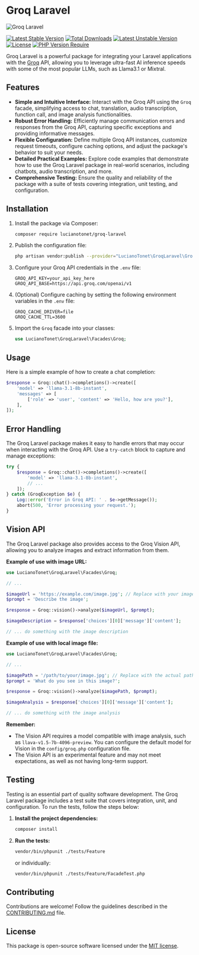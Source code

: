 # Groq Laravel

![Groq Laravel](https://raw.githubusercontent.com/lucianotonet/groq-laravel/v0.0.9/docs/art.png)

[![Latest Stable Version](https://poser.pugx.org/lucianotonet/groq-laravel/v)](https://packagist.org/packages/lucianotonet/groq-laravel) [![Total Downloads](https://poser.pugx.org/lucianotonet/groq-laravel/downloads)](https://packagist.org/packages/lucianotonet/groq-laravel) [![Latest Unstable Version](https://poser.pugx.org/lucianotonet/groq-laravel/v/unstable)](https://packagist.org/packages/lucianotonet/groq-laravel) [![License](https://poser.pugx.org/lucianotonet/groq-laravel/license)](https://packagist.org/packages/lucianotonet/groq-laravel) [![PHP Version Require](https://poser.pugx.org/lucianotonet/groq-laravel/require/php)](https://packagist.org/packages/lucianotonet/groq-laravel)

Groq Laravel is a powerful package for integrating your Laravel applications with the [Groq](https://groq.com/) API, allowing you to leverage ultra-fast AI inference speeds with some of the most popular LLMs, such as Llama3.1 or Mixtral.

## Features

- **Simple and Intuitive Interface:** Interact with the Groq API using the `Groq` facade, simplifying access to chat, translation, audio transcription, function call, and image analysis functionalities.
- **Robust Error Handling:** Efficiently manage communication errors and responses from the Groq API, capturing specific exceptions and providing informative messages.
- **Flexible Configuration:** Define multiple Groq API instances, customize request timeouts, configure caching options, and adjust the package's behavior to suit your needs.
- **Detailed Practical Examples:** Explore code examples that demonstrate how to use the Groq Laravel package in real-world scenarios, including chatbots, audio transcription, and more.
- **Comprehensive Testing:** Ensure the quality and reliability of the package with a suite of tests covering integration, unit testing, and configuration.

## Installation

1. Install the package via Composer:

   ```bash
   composer require lucianotonet/groq-laravel
   ```

2. Publish the configuration file:

   ```bash
   php artisan vendor:publish --provider="LucianoTonet\GroqLaravel\GroqServiceProvider"
   ```

3. Configure your Groq API credentials in the `.env` file:

   ```
   GROQ_API_KEY=your_api_key_here
   GROQ_API_BASE=https://api.groq.com/openai/v1
   ```

4. (Optional) Configure caching by setting the following environment variables in the `.env` file:

   ```
   GROQ_CACHE_DRIVER=file
   GROQ_CACHE_TTL=3600
   ```

5. Import the `Groq` facade into your classes:

   ```php
   use LucianoTonet\GroqLaravel\Facades\Groq;
   ```

## Usage

Here is a simple example of how to create a chat completion:

```php
$response = Groq::chat()->completions()->create([
    'model' => 'llama-3.1-8b-instant',
    'messages' => [
        ['role' => 'user', 'content' => 'Hello, how are you?'],
    ],
]);
```

## Error Handling

The Groq Laravel package makes it easy to handle errors that may occur when interacting with the Groq API. Use a `try-catch` block to capture and manage exceptions:

```php
try {
    $response = Groq::chat()->completions()->create([
        'model' => 'llama-3.1-8b-instant',
        // ...
    ]);
} catch (GroqException $e) {
    Log::error('Error in Groq API: ' . $e->getMessage());
    abort(500, 'Error processing your request.');
}
```

## Vision API

The Groq Laravel package also provides access to the Groq Vision API, allowing you to analyze images and extract information from them.

**Example of use with image URL:**

```php
use LucianoTonet\GroqLaravel\Facades\Groq;

// ...

$imageUrl = 'https://example.com/image.jpg'; // Replace with your image URL
$prompt = 'Describe the image';

$response = Groq::vision()->analyze($imageUrl, $prompt);

$imageDescription = $response['choices'][0]['message']['content'];

// ... do something with the image description
```

**Example of use with local image file:**

```php
use LucianoTonet\GroqLaravel\Facades\Groq;

// ...

$imagePath = '/path/to/your/image.jpg'; // Replace with the actual path
$prompt = 'What do you see in this image?';

$response = Groq::vision()->analyze($imagePath, $prompt);

$imageAnalysis = $response['choices'][0]['message']['content'];

// ... do something with the image analysis
```

**Remember:**
- The Vision API requires a model compatible with image analysis, such as `llava-v1.5-7b-4096-preview`. You can configure the default model for Vision in the `config/groq.php` configuration file.
- The Vision API is an experimental feature and may not meet expectations, as well as not having long-term support.

## Testing

Testing is an essential part of quality software development. The Groq Laravel package includes a test suite that covers integration, unit, and configuration. To run the tests, follow the steps below:

1. **Install the project dependencies:**

   ```bash
   composer install
   ```

2. **Run the tests:**

   ```bash
   vendor/bin/phpunit ./tests/Feature
   ```

   or individually:

   ```bash
   vendor/bin/phpunit ./tests/Feature/FacadeTest.php
   ```

## Contributing

Contributions are welcome! Follow the guidelines described in the [CONTRIBUTING.md](CONTRIBUTING.md) file.

## License

This package is open-source software licensed under the [MIT license](LICENSE).
